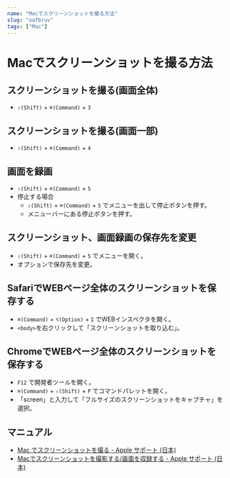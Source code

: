 ```yaml
---
name: "Macでスクリーンショットを撮る方法"
slug: "oafbruv"
tags: ["Mac"]
---
```


# Macでスクリーンショットを撮る方法

## スクリーンショットを撮る(画面全体)

- `⇧(Shift)` + `⌘(Command)` + `3`

## スクリーンショットを撮る(画面一部)

- `⇧(Shift)` + `⌘(Command)` + `4`

## 画面を録画

- `⇧(Shift)` + `⌘(Command)` + `5`
- 停止する場合
  - `⇧(Shift)` + `⌘(Command)` + `5` でメニューを出して停止ボタンを押す。
  - メニューバーにある停止ボタンを押す。

## スクリーンショット、画面録画の保存先を変更

- `⇧(Shift)` + `⌘(Command)` + `5` でメニューを開く。
- オプションで保存先を変更。

## SafariでWEBページ全体のスクリーンショットを保存する

- `⌘(Command)` + `⌥(Option)` + `I` でWEBインスペクタを開く。
- `<body>`を右クリックして「スクリーンショットを取り込む」。

## ChromeでWEBページ全体のスクリーンショットを保存する

- `F12` で開発者ツールを開く。
- `⌘(Command)` + `⇧(Shift)` + `P` でコマンドパレットを開く。
- 「screen」と入力して「フルサイズのスクリーンショットをキャプチャ」を選択。

## マニュアル

- [Mac でスクリーンショットを撮る - Apple サポート (日本)](https://support.apple.com/ja-jp/HT201361)
- [Macでスクリーンショットを撮影する/画面を収録する - Apple サポート (日本)](https://support.apple.com/ja-jp/guide/mac-help/mh26782/mac)
